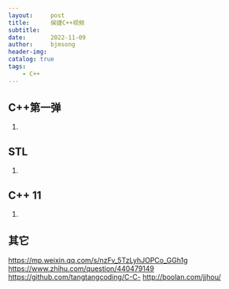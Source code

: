 ```yaml
---
layout:     post
title:      侯捷C++视频
subtitle:   
date:       2022-11-09
author:     bjmsong
header-img: 
catalog: true
tags:
    - C++
---
```

## C++第一弹
1. 

## STL
1. 

## C++ 11
1. 

## 其它
https://mp.weixin.qq.com/s/nzFv_5TzLyhJOPCo_GGh1g
https://www.zhihu.com/question/440479149
https://github.com/tangtangcoding/C-C-
http://boolan.com/jjhou/
